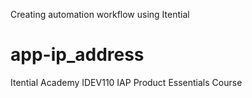 Creating automation workflow using Itential
# app-ip_address
Itential Academy IDEV110 IAP Product Essentials Course


